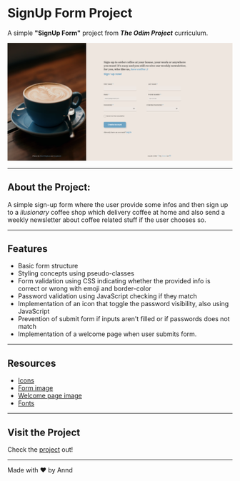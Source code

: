 # SignUp Form Project
A simple **"SignUp Form"** project from _**The Odim Project**_ curriculum.

![Signup Form Screenshot](assets/signupform.png)

---
## About the Project:
A simple sign-up form where the user provide some infos and then sign up to a _ilusionary_ coffee shop which delivery coffee at home and also send a weekly newsletter about coffee related stuff if the user chooses so.

---
## Features
- Basic form structure 
- Styling concepts using pseudo-classes
- Form validation using CSS indicating whether the provided info is correct or wrong with emoji and border-color
- Password validation using JavaScript checking if they match
- Implementation of an icon that toggle the password visibility, also using JavaScript
- Prevention of submit form if inputs aren't filled or if passwords does not match
- Implementation of a welcome page when user submits form. 

---
## Resources 
- [Icons](https://ionic.io/ionicons)
- [Form image](https://unsplash.com/photos/4wl5IjEiW3A)
- [Welcome page image](https://unsplash.com/photos/j2SZHDrMgsE)
- [Fonts](https://fonts.google.com/)

--- 

## Visit the Project
Check the [project](https://anndcodes.github.io/signup-form/) out!

---

Made with ❤️ by Annd

